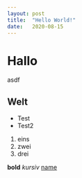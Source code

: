 ```yaml
---
layout: post
title:  "Hello World!"
date:   2020-08-15
---
```


# Hallo
asdf
## Welt
- Test
- Test2

1. eins
2. zwei
3. drei

**bold**
_kursiv_
[name](www.mrfiktiv.com)
